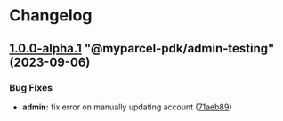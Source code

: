 # Changelog

<!-- MONODEPLOY:BELOW -->

## [1.0.0-alpha.1](https://github.com/myparcelnl/js-pdk/compare/@myparcel-pdk/admin-testing@1.0.0-alpha.0...@myparcel-pdk/admin-testing@1.0.0-alpha.1) "@myparcel-pdk/admin-testing" (2023-09-06)


### Bug Fixes

* **admin:** fix error on manually updating account ([71aeb89](https://github.com/myparcelnl/js-pdk/commit/71aeb89d79c04c0ccf5aa3602d9b0bca2123a598))


